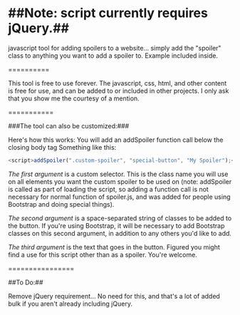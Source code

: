 ##Note: script currently requires jQuery.##
==========

javascript tool for adding spoilers to a website... simply add the "spoiler" class to anything you want to add a spoiler to.  Example included inside.

==========

This tool is free to use forever.  The javascript, css, html, and other content is free for use, and can be added to or included in other projects.  I only ask that you show me the courtesy of a mention.

===========

###The tool can also be customized:###

Here's how this works: You will add an addSpoiler function call below the closing body tag Something like this: 

```javascript
<script>addSpoiler(".custom-spoiler", "special-button", "My Spoiler");</script>
```

*The first argument* is a custom selector. This is the class name you will use on all elements you want the custom spoiler to be used on (note: addSpoiler is called as part of loading the script, so adding a function call is not necessary for normal function of spoiler.js, and was added for people using Bootstrap and doing special things).

*The second argument* is a space-separated string of classes to be added to the button. If you're using Bootstrap, it will be necessary to add Bootstrap classes on this second argument, in addition to any others you'd like to add.

*The third argument* is the text that goes in the button. Figured you might find a use for this script other than as a spoiler. You're welcome.

================

##To Do:##

Remove jQuery requirement... No need for this, and that's a lot of added bulk if you aren't already including jQuery.

